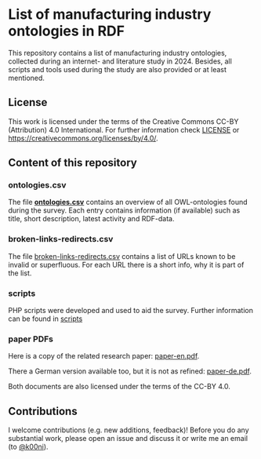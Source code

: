 # List of manufacturing industry ontologies in RDF

This repository contains a list of manufacturing industry ontologies, collected during an internet- and literature study in 2024.
Besides, all scripts and tools used during the study are also provided or at least mentioned.

## License

This work is licensed under the terms of the Creative Commons CC-BY (Attribution) 4.0 International.
For further information check [LICENSE](./LICENSE) or https://creativecommons.org/licenses/by/4.0/.

## Content of this repository

### ontologies.csv

The file [**ontologies.csv**](./ontologies.csv) contains an overview of all OWL-ontologies found during the survey.
Each entry contains information (if available) such as title, short description, latest activity and RDF-data.

### broken-links-redirects.csv

The file [broken-links-redirects.csv](./broken-links-redirects.csv) contains a list of URLs known to be invalid or superfluous.
For each URL there is a short info, why it is part of the list.

### scripts

PHP scripts were developed and used to aid the survey.
Further information can be found in [scripts](./scripts/)

### paper PDFs

Here is a copy of the related research paper: [paper-en.pdf](./paper-en.pdf).

There a German version available too, but it is not as refined: [paper-de.pdf](./paper-de.pdf).

Both documents are also licensed under the terms of the CC-BY 4.0.

## Contributions

I welcome contributions (e.g. new additions, feedback)! Before you do any substantial work, please open an issue and discuss it or write me an email (to [@k00ni](https://github.com/k00ni)).
